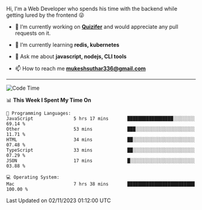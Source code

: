 Hi, I'm a Web Developer who spends his time with the backend while getting lured by the frontend 😜

- 🔭 I’m currently working on **[Quizifer](https://github.com/SutharMukesh/Quizifer/)** and would appreciate any pull requests on it.

- 🌱 I’m currently learning **redis, kubernetes**

- 💬 Ask me about **javascript, nodejs, CLI tools**

- 📫 How to reach me **mukeshsuthar336@gmail.com**

---
<!--START_SECTION:waka-->
![Code Time](http://img.shields.io/badge/Code%20Time-2%2C589%20hrs%2041%20mins-blue)

📊 **This Week I Spent My Time On** 

```text
💬 Programming Languages: 
JavaScript               5 hrs 17 mins       █████████████████░░░░░░░░   69.14 % 
Other                    53 mins             ███░░░░░░░░░░░░░░░░░░░░░░   11.71 % 
HTML                     34 mins             ██░░░░░░░░░░░░░░░░░░░░░░░   07.48 % 
TypeScript               33 mins             ██░░░░░░░░░░░░░░░░░░░░░░░   07.29 % 
JSON                     17 mins             █░░░░░░░░░░░░░░░░░░░░░░░░   03.88 % 

💻 Operating System: 
Mac                      7 hrs 38 mins       █████████████████████████   100.00 % 
```


 Last Updated on 02/11/2023 01:12:00 UTC
<!--END_SECTION:waka-->
